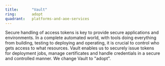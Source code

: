 ```yaml
---
title:      "Vault"
ring:       adopt
quadrant:   platforms-and-aoe-services
---
```


Secure handling of access tokens is key to provide secure applications and environments.
In a complete automated world, with tools doing everything from building, testing to deploying and operating, it is crucial to control who gets access to what resources.
Vault enables us to securely issue tokens for deployment jobs, manage certificates and handle credentials in a secure and controlled manner.
We change Vault to "adopt".
